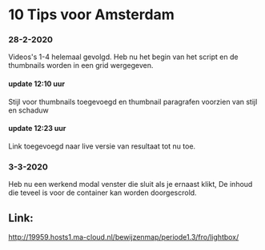# 10 Tips voor Amsterdam
### 28-2-2020
Videos's 1-4 helemaal gevolgd. Heb nu het begin van het script en de thumbnails worden in een grid wergegeven. 
#### update 12:10 uur
Stijl voor thumbnails toegevoegd en thumbnail paragrafen voorzien van stijl en schaduw
#### update 12:23 uur
Link toegevoegd naar live versie van resultaat tot nu toe.
### 3-3-2020
Heb nu een werkend modal venster die sluit als je ernaast klikt, De inhoud die teveel is voor de container kan worden doorgescrold.





## Link: 
http://19959.hosts1.ma-cloud.nl/bewijzenmap/periode1.3/fro/lightbox/